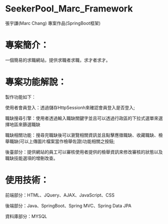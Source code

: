 # SeekerPool_Marc_Framework
張宇謙(Marc Chang) 專案作品(SpringBoot框架)

# 專案簡介：
一個簡易的求職網站，提供求職者求職，求才者求才。

# 專案功能解說：
製作功能如下：  

使用者會員登入：透過儲存HttpSessionh來確認會員登入是否登入;  

職缺搜尋引擎：使用者透過輸入職缺關鍵字並且可以透過行政區的下拉式選單來選擇地區來篩選職缺  

職缺相關功能：搜尋完職缺後可以瀏覽相關資訊並且點擊應徵職缺、收藏職缺、檢舉職缺(可以上傳圖片檔案當作檢舉佐證)功能相關之按鈕;    

後臺部分：提供網站的員工可以審核使用者提供的檢舉資訊來修改審核的狀態以及職缺技能選項的增刪改查。

# 使用技術：

前端部分：HTML、JQuery、AJAX、JavaScript、CSS  

後端部分：Java、SpringBoot、Spring MVC、Spring Data JPA  

資料庫部分：MYSQL  
